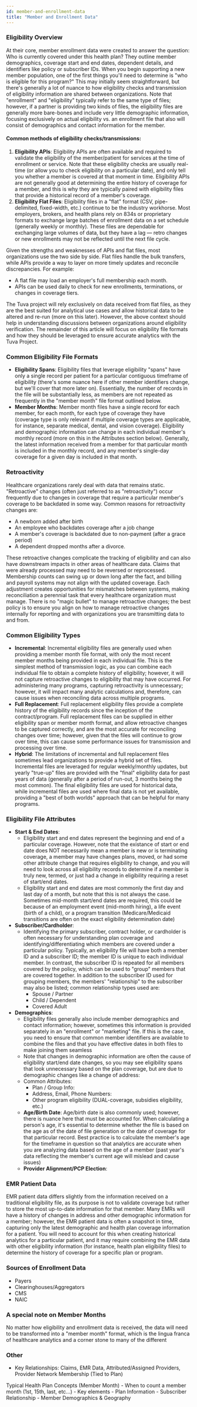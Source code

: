 ```yaml
---
id: member-and-enrollment-data
title: "Member and Enrollment Data"
---
```



### Eligibility Overview

At their core, member enrollment data were created to answer the question: Who is currently covered under this health plan? They outline member demographics, coverage start and end dates, dependent details, and identifiers like policy or subscriber IDs. When you begin supporting a new member population, one of the first things you'll need to determine is "who is eligible for this program?" This may initially seem straightforward, but there's generally a lot of nuance to how eligibility checks and transmission of eligibility information are shared between organizations. Note that "enrollment" and "eligibility" typically refer to the same type of files; however, if a partner is providing two kinds of files, the eligibility files are generally more bare-bones and include very little demographic information, focusing exclusively on actual eligibility vs. an enrollment file that also will consist of demographics and contact information for the member. 

#### Common methods of eligibility checks/transmissions:
1. **Eligibility APIs**: Eligibility APIs are often available and required to validate the eligibility of the member/patient for services at the time of enrollment or service. Note that these eligibility checks are usually real-time (or allow you to check eligibility on a particular date), and only tell you whether a member is covered at that moment in time. Eligibility APIs are not generally good at determining the entire history of coverage for a member, and this is why they are typically paired with eligibility files that provide a historical record of a member's coverage.
2. **Eligibility Flat Files**: Eligibility files in a "flat" format (CSV, pipe-delimited, fixed-width, etc.) continue to be the industry workhorse. Most employers, brokers, and health plans rely on 834s or proprietary formats to exchange large batches of enrollment data on a set schedule (generally weekly or monthly). These files are dependable for exchanging large volumes of data, but they have a lag — retro changes or new enrollments may not be reflected until the next file cycle.

Given the strengths and weaknesses of APIs and flat files, most organizations use the two side by side. Flat files handle the bulk transfers, while APIs provide a way to layer on more timely updates and reconcile discrepancies. For example:
- A flat file may load an employer's full membership each month.
- APIs can be used daily to check for new enrollments, terminations, or changes in coverage tiers.

The Tuva project will rely exclusively on data received from flat files, as they are the best suited for analytical use cases and allow historical data to be altered and re-run (more on this later). However, the above context should help in understanding discussions between organizations around eligibility verification. The remainder of this article will focus on eligibility file formats and how they should be leveraged to ensure accurate analytics with the Tuva Project.


### Common Eligibility File Formats
- **Eligibility Spans**: Eligibility files that leverage eligibility "spans" have only a single record per patient for a particular contiguous timeframe of eligibility (there's some nuance here if other member identifiers change, but we'll cover that more later on). Essentially, the number of records in the file will be substantially less, as members are not repeated as frequently in the "member month" file format outlined below. 
- **Member Months**: Member month files have a single record for each member, for each month, for each type of coverage they have (coverage type is only relevant if multiple coverage types are applicable, for instance, separate medical, dental, and vision coverage). Eligibility and demographic information can change in each individual member's monthly record (more on this in the Attributes section below). Generally, the latest information received from a member for that particular month is included in the monthly record, and any member's single-day coverage for a given day is included in that month.

### Retroactivity
Healthcare organizations rarely deal with data that remains static. "Retroactive" changes (often just referred to as "retroactivity") occur frequently due to changes in coverage that require a particular member's coverage to be backdated in some way. Common reasons for retroactivity changes are:
- A newborn added after birth
- An employee who backdates coverage after a job change
- A member's coverage is backdated due to non-payment (after a grace period)
- A dependent dropped months after a divorce.

These retroactive changes complicate the tracking of eligibility and can also have downstream impacts in other areas of healthcare data. Claims that were already processed may need to be reversed or reprocessed. Membership counts can swing up or down long after the fact, and billing and payroll systems may not align with the updated coverage. Each adjustment creates opportunities for mismatches between systems, making reconciliation a perennial task that every healthcare organization must manage. There is no "magic bullet" to manage retroactive changes; the best policy is to ensure you align on how to manage retroactive changes internally for reporting and with organizations you are transmitting data to and from.

### Common Eligibility Types
- **Incremental**: Incremental eligibility files are generally used when providing a member month file format, with only the most recent member months being provided in each individual file. This is the simplest method of transmission logic, as you can combine each individual file to obtain a complete history of eligibility; however, it will not capture retroactive changes to eligibility that may have occurred. For administering many programs, capturing retroactivity is unnecessary; however, it will impact many analytic calculations and, therefore, can cause issues when reconciling data across multiple programs.
- **Full Replacement**: Full replacement eligibility files provide a complete history of the eligibility records since the inception of the contract/program. Full replacement files can be supplied in either eligibility span or member month format, and allow retroactive changes to be captured correctly, and are the most accurate for reconciling changes over time; however, given that the files will continue to grow over time, this can cause some performance issues for transmission and processing over time.
- **Hybrid**: The limitations of incremental and full replacement files sometimes lead organizations to provide a hybrid set of files. Incremental files are leveraged for regular weekly/monthly updates, but yearly "true-up" files are provided with the "final" eligibility data for past years of data (generally after a period of run-out, 3 months being the most common). The final eligibility files are used for historical data, while incremental files are used where final data is not yet available, providing a "best of both worlds" approach that can be helpful for many programs.

### Eligibility File Attributes
- **Start & End Dates**:
    - Eligibility start and end dates represent the beginning and end of a particular coverage. However, note that the existance of start or end date does NOT necessarily mean a member is new or is terminating coverage, a member may have changes plans, moved, or had some other attribute change that requires eligibility to change, and you will need to look across all eligibility records to determine if a member is truly new, termed, or just had a change in eligibility requiring a reset of start/end dates.
    - Eligibility start and end dates are most commonly the first day and last day of a month, but note that this is not always the case. Sometimes mid-month start/end dates are required, this could be because of an employment event (mid-month hiring), a life event (birth of a child), or a program transition (Medicare/Medicaid transitions are often on the exact eligibility determination date)
- **Subscriber/Cardholder**:
    - Identifying the primary subscriber, contract holder, or cardholder is often necessary for understanding plan coverage and identifying/differentiating which members are covered under a particular policy. Typically, an eligibility file will have both a member ID and a subscriber ID; the member ID is unique to each individual member. In contrast, the subscriber ID is repeated for all members covered by the policy, which can be used to "group" members that are covered together. In addition to the subscriber ID used for grouping members, the members' "relationship" to the subscriber may also be listed; common relationship types used are:
        - Spouse / Partner
        - Child / Dependent
        - Covered Adult
- **Demographics**:
    - Eligibility files generally also include member demographics and contact information; however, sometimes this information is provided separately in an "enrollment" or "marketing" file. If this is the case, you need to ensure that common member identifiers are available to combine the files and that you have effective dates in both files to make joining them seamless
    - Note that changes in demographic information are often the cause of eligibility start/end date changes, so you may see eligibility spans that look unnecessary based on the plan coverage, but are due to demographic changes like a change of address:
    - Common Attributes:
        - Plan / Group Info: 
        - Address, Email, Phone Numbers:
        - Other program eligibility (DUAL-coverage, subsidies eligibility, etc.)
    - **Age/Birth Date**: Age/birth date is also commonly used; however, there is nuance here that must be accounted for. When calculating a person's age, it's essential to determine whether the file is based on the age as of the date of file generation or the date of coverage for that particular record. Best practice is to calculate the member's age for the timeframe in question so that analytics are accurate when you are analyzing data based on the age of a member (past year's data reflecting the member's current age will mislead and cause issues)
    - **Provider Alignment/PCP Election**:

### EMR Patient Data
EMR patient data differs slightly from the information received on a traditional eligibility file, as its purpose is not to validate coverage but rather to store the most up-to-date information for that member. Many EMRs will have a history of changes in address and other demographic information for a member; however, the EMR patient data is often a snapshot in time, capturing only the latest demographic and health plan coverage information for a patient. You will need to account for this when creating historical analytics for a particular patient, and it may require combining the EMR data with other eligibility information (for instance, health plan eligibility files) to determine the history of coverage for a specific plan or program.

### Sources of Enrollment Data
- Payers
- Clearinghouses/Aggregators
- CMS
- NAIC

### A special note on Member Months
No matter how eligibility and enrollment data is received, the data will need to be transformed into a "member month" format, which is the lingua franca of healthcare analytics and a corner stone to many of the different 

### Other 
- Key Relationships: Claims, EMR Data, Attributed/Assigned Providers, Provider Network Membership (Tied to Plan)

Typical Health Plan Concepts (Member Month)
        - When to count a member month (1st, 15th, last, etc…)
    - Key elements
        - Plan Information
        - Subscriber Relationship
        - Member Demographics & Geography
        